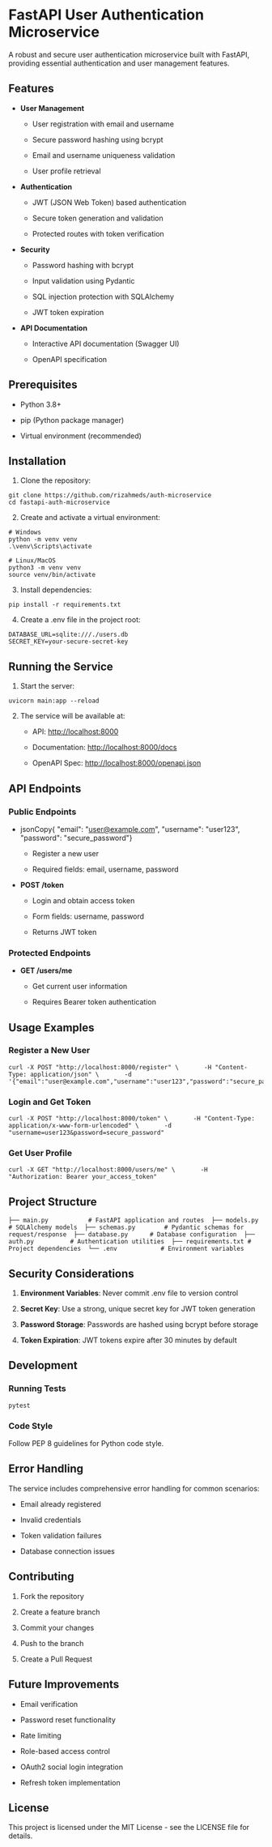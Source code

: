 FastAPI User Authentication Microservice
========================================

A robust and secure user authentication microservice built with FastAPI, providing essential authentication and user management features.

Features
--------

*   **User Management**
    
    *   User registration with email and username
        
    *   Secure password hashing using bcrypt
        
    *   Email and username uniqueness validation
        
    *   User profile retrieval
        
*   **Authentication**
    
    *   JWT (JSON Web Token) based authentication
        
    *   Secure token generation and validation
        
    *   Protected routes with token verification
        
*   **Security**
    
    *   Password hashing with bcrypt
        
    *   Input validation using Pydantic
        
    *   SQL injection protection with SQLAlchemy
        
    *   JWT token expiration
        
*   **API Documentation**
    
    *   Interactive API documentation (Swagger UI)
        
    *   OpenAPI specification
        

Prerequisites
-------------

*   Python 3.8+
    
*   pip (Python package manager)
    
*   Virtual environment (recommended)
    

Installation
------------

1. Clone the repository:
```
git clone https://github.com/rizahmeds/auth-microservice
cd fastapi-auth-microservice
```

2. Create and activate a virtual environment:
```
# Windows
python -m venv venv
.\venv\Scripts\activate

# Linux/MacOS
python3 -m venv venv
source venv/bin/activate
```

3. Install dependencies:
```    
pip install -r requirements.txt
```

4. Create a .env file in the project root:
```    
DATABASE_URL=sqlite:///./users.db  
SECRET_KEY=your-secure-secret-key 
```

Running the Service
-------------------

1. Start the server:
```
uvicorn main:app --reload
```

2. The service will be available at:
    
    * API: [http://localhost:8000](http://localhost:8000)
        
    * Documentation: [http://localhost:8000/docs](http://localhost:8000/docs)
        
    * OpenAPI Spec: [http://localhost:8000/openapi.json](http://localhost:8000/openapi.json)
        

API Endpoints
-------------

### Public Endpoints

*   jsonCopy{ "email": "user@example.com", "username": "user123", "password": "secure\_password"}
    
    *   Register a new user
        
    *   Required fields: email, username, password
        
*   **POST /token**
    
    * Login and obtain access token
        
    * Form fields: username, password
        
    * Returns JWT token
        

### Protected Endpoints

*   **GET /users/me**
    
    * Get current user information
        
    * Requires Bearer token authentication
        

Usage Examples
--------------

### Register a New User
```
curl -X POST "http://localhost:8000/register" \       -H "Content-Type: application/json" \       -d '{"email":"user@example.com","username":"user123","password":"secure_password"}'
```

### Login and Get Token
```
curl -X POST "http://localhost:8000/token" \       -H "Content-Type: application/x-www-form-urlencoded" \       -d "username=user123&password=secure_password"
```

### Get User Profile
```
curl -X GET "http://localhost:8000/users/me" \       -H "Authorization: Bearer your_access_token"
```

Project Structure
-----------------
```
├── main.py           # FastAPI application and routes  ├── models.py         # SQLAlchemy models  ├── schemas.py        # Pydantic schemas for request/response  ├── database.py      # Database configuration  ├── auth.py          # Authentication utilities  ├── requirements.txt # Project dependencies  └── .env            # Environment variables
```

Security Considerations
-----------------------

1.  **Environment Variables**: Never commit .env file to version control
    
2.  **Secret Key**: Use a strong, unique secret key for JWT token generation
    
3.  **Password Storage**: Passwords are hashed using bcrypt before storage
    
4.  **Token Expiration**: JWT tokens expire after 30 minutes by default
    

Development
-----------

### Running Tests
```
pytest
```

### Code Style

Follow PEP 8 guidelines for Python code style.

Error Handling
--------------

The service includes comprehensive error handling for common scenarios:

*   Email already registered
    
*   Invalid credentials
    
*   Token validation failures
    
*   Database connection issues
    

Contributing
------------

1.  Fork the repository
    
2.  Create a feature branch
    
3.  Commit your changes
    
4.  Push to the branch
    
5.  Create a Pull Request
    

Future Improvements
-------------------

*   Email verification
    
*   Password reset functionality
    
*   Rate limiting
    
*   Role-based access control
    
*   OAuth2 social login integration
    
*   Refresh token implementation
    

License
-------

This project is licensed under the MIT License - see the LICENSE file for details.
